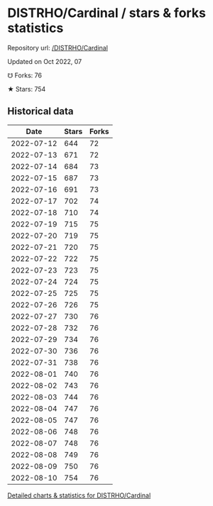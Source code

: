 # DISTRHO/Cardinal / stars & forks statistics

Repository url: [/DISTRHO/Cardinal](https://github.com/DISTRHO/Cardinal)

Updated on Oct 2022, 07

☋ Forks: 76

★ Stars: 754

## Historical data
| Date | Stars | Forks |
|------|-------|-------|
| 2022-07-12 | 644 | 72 | 
| 2022-07-13 | 671 | 72 | 
| 2022-07-14 | 684 | 73 | 
| 2022-07-15 | 687 | 73 | 
| 2022-07-16 | 691 | 73 | 
| 2022-07-17 | 702 | 74 | 
| 2022-07-18 | 710 | 74 | 
| 2022-07-19 | 715 | 75 | 
| 2022-07-20 | 719 | 75 | 
| 2022-07-21 | 720 | 75 | 
| 2022-07-22 | 722 | 75 | 
| 2022-07-23 | 723 | 75 | 
| 2022-07-24 | 724 | 75 | 
| 2022-07-25 | 725 | 75 | 
| 2022-07-26 | 726 | 75 | 
| 2022-07-27 | 730 | 76 | 
| 2022-07-28 | 732 | 76 | 
| 2022-07-29 | 734 | 76 | 
| 2022-07-30 | 736 | 76 | 
| 2022-07-31 | 738 | 76 | 
| 2022-08-01 | 740 | 76 | 
| 2022-08-02 | 743 | 76 | 
| 2022-08-03 | 744 | 76 | 
| 2022-08-04 | 747 | 76 | 
| 2022-08-05 | 747 | 76 | 
| 2022-08-06 | 748 | 76 | 
| 2022-08-07 | 748 | 76 | 
| 2022-08-08 | 749 | 76 | 
| 2022-08-09 | 750 | 76 | 
| 2022-08-10 | 754 | 76 | 


[Detailed charts & statistics for DISTRHO/Cardinal](https://reviewgithub.com/rep/DISTRHO/Cardinal)
